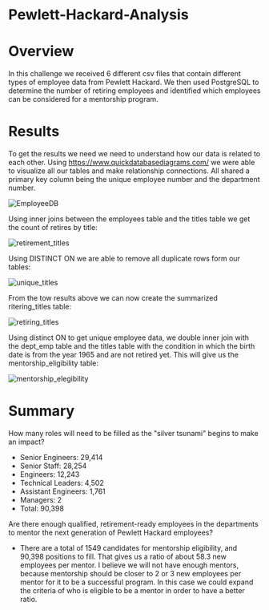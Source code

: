 # Pewlett-Hackard-Analysis

# Overview

In this challenge we received 6 different csv files that contain different types of employee data from Pewlett Hackard. We then used PostgreSQL to determine the number of retiring employees and identified which employees can be considered for a mentorship program.

# Results

To get the results we need we need to understand how our data is related to each other. Using https://www.quickdatabasediagrams.com/
we were able to visualize all our tables and make relationship connections. All shared a primary key column being the unique employee number and the department number. 

![EmployeeDB](https://user-images.githubusercontent.com/95899763/154882270-52054eb6-6207-4099-b9c1-be5df1fce221.png)

Using inner joins between the employees table and the titles table we get the count of retires by title:

![retirement_titles](https://user-images.githubusercontent.com/95899763/154884346-aa8eebaf-452e-458d-acc0-eed5b4021819.PNG)

Using DISTINCT ON we are able to remove all duplicate rows form our tables:

![unique_titles](https://user-images.githubusercontent.com/95899763/154884064-587ab017-2c73-45d4-a583-99b5ed12fb9a.PNG)

From the tow results above we can now create the summarized ritering_titles table:

![retiring_titles](https://user-images.githubusercontent.com/95899763/154882547-3d2e7bd3-9800-4ca9-a702-0d88f850a65f.PNG)

Using distinct ON to get unique employee data, we double inner join with the dept_emp table and the titles table with the condition in which the birth date is from the year 1965 and are not retired yet. This will give us the mentorship_eligibility table:

![mentorship_elegibility](https://user-images.githubusercontent.com/95899763/154882809-da57d75a-9189-4523-a29a-6bc1b0e2c42c.PNG)

# Summary

How many roles will need to be filled as the "silver tsunami" begins to make an impact?
- Senior Engineers: 29,414 
- Senior Staff: 28,254
- Engineers: 12,243
- Technical Leaders: 4,502
- Assistant Engineers: 1,761
- Managers: 2
- Total: 90,398

Are there enough qualified, retirement-ready employees in the departments to mentor the next generation of Pewlett Hackard employees?
- There are a total of 1549 candidates for mentorship eligibility, and 90,398 positions to fill. That gives us a ratio of about 58.3 new employees per mentor. I believe we will not have enough mentors, because mentorship should be closer to 2 or 3 new employees per mentor for it to be a successful program. In this case we could expand the criteria of who is eligible to be a mentor in order to have a better ratio. 
